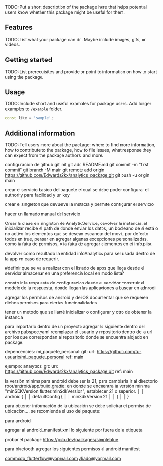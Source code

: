 <!--
This README describes the package. If you publish this package to pub.dev,
this README's contents appear on the landing page for your package.

For information about how to write a good package README, see the guide for
[writing package pages](https://dart.dev/guides/libraries/writing-package-pages).

For general information about developing packages, see the Dart guide for
[creating packages](https://dart.dev/guides/libraries/create-library-packages)
and the Flutter guide for
[developing packages and plugins](https://flutter.dev/developing-packages).
-->

TODO: Put a short description of the package here that helps potential users
know whether this package might be useful for them.

## Features

TODO: List what your package can do. Maybe include images, gifs, or videos.

## Getting started

TODO: List prerequisites and provide or point to information on how to
start using the package.

## Usage

TODO: Include short and useful examples for package users. Add longer examples
to `/example` folder.

```dart
const like = 'sample';
```

## Additional information

TODO: Tell users more about the package: where to find more information, how to
contribute to the package, how to file issues, what response they can expect
from the package authors, and more.


configuracion de github
git init
git add README.md
git commit -m "first commit"
git branch -M main
git remote add origin https://github.com/Edwards2kx/analytics_package.git
git push -u origin main

crear el servicio basico del paquete el cual se debe poder configurar el authority para facilidad
y un key

crear el singleton que devuelve la instacia y permite configurar el servicio

hacer un llamado manual del servicio


Crear la clase en singleton de AnalyticService, devolver la instancia.
al inicializar recibe el path de donde enviar los datos, un booleano de si está o no activo
los elementos que se desean escanear del movil, por defecto todos en true, 
pensar en agregar algunas excepciones personalizadas, como la falta de permisos,
o la falta de agregar elementos en el info.plist


devolver como resultado la entidad infoAnalytics para ser usada dentro de la app
en caso de requerir.

#definir que se va a realizar con el listado de apps que llega desde el servidor
almacenar en una preferencia local en modo lista?


construir la respuesta de configuracion desde el servidor
construir el modelo de la respuesta, donde llegan las aplicaciones a buscar en adnrodi


agregar los permisos de android y de iOS
documentar que se requeren dichos permisos para ciertas funcionalidades


tener un metodo que se llamé inicializar o configurar y otro de obtener la instancia


para importarlo dentro de un proyecto agregar lo siguiente dentro del archivo pubspec.yaml
reemplazar el usuario y repositorio dentro de la url por los que correspondan al repositorio
donde se encuentra alojado en package.

dependencies:
  mi_paquete_personal:
    git:
      url: https://github.com/tu-usuario/mi_paquete_personal
      ref: main

ejemplo: 
  analytics:
    git:
      url: https://github.com/Edwards2kx/analytics_package.git
      ref: main


la versión minima para android debe ser la 21, para cambiarla ir al directorio
root/android/app/build.gradle:
en donde se encuentra la versión minima "minSDKVersion flutter.minSdkVersion", establecer 21 o superior.                                                                                       │
│ android {                                                                                     │
│   defaultConfig {                                                                             │
│     minSdkVersion 21                                                                          │
│   }                                                                                           │
│ }     


para obtener información de la ubicación se debe solicitar el permiso de ubicación....
se recomienda el uso del paquete:

para android

agregar al android_manifest.xml lo siguiente por fuera de la etiqueta <aplication>



<uses-permission android:name="android.permission.ACCESS_COARSE_LOCATION" />
<uses-permission android:name="android.permission.ACCESS_FINE_LOCATION" />

<uses-permission android:name="android.permission.BLUETOOTH" android:maxSdkVersion="30" />
<uses-permission android:name="android.permission.BLUETOOTH_ADMIN" android:maxSdkVersion="30" />
<uses-permission android:name="android.permission.BLUETOOTH_SCAN" />
<uses-permission android:name="android.permission.BLUETOOTH_CONNECT" />

probar el package https://pub.dev/packages/simpleblue 


para bluetooth agregar los siguientes permisos al android manifest





commodo_flutterflow@yopmail.com
aliado@yopmail.com